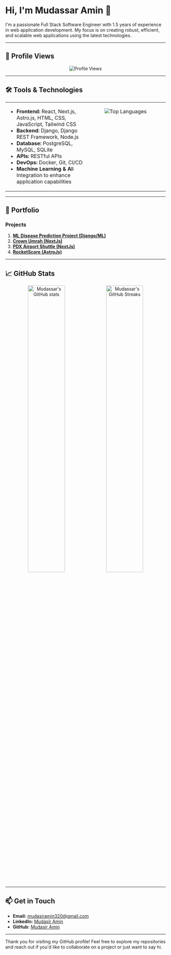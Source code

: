 # Hi, I'm Mudassar Amin 👋

I'm a passionate Full Stack Software Engineer with 1.5 years of experience in web application development. My focus is on creating robust, efficient, and scalable web applications using the latest technologies.

---

## 👀 Profile Views
<p align="center">
  <img src="https://profile-counter.glitch.me/mudasir45/count.svg" alt="Profile Views" />
</p>

---

## 🛠 Tools & Technologies
<table>
  <tr>
    <td valign="top" width="50%">
      <ul>
        <li><strong>Frontend:</strong> React, Next.js, Astro.js, HTML, CSS, JavaScript, Tailwind CSS</li>
        <li><strong>Backend:</strong> Django, Django REST Framework, Node.js</li>
        <li><strong>Database:</strong> PostgreSQL, MySQL, SQLite</li>
        <li><strong>APIs:</strong> RESTful APIs</li>
        <li><strong>DevOps:</strong> Docker, Git, CI/CD</li>
        <li><strong>Machine Learning & AI:</strong> Integration to enhance application capabilities</li>
      </ul>
    </td>
    <td valign="top" width="50%">
      <p align="center">
        <img src="https://github-readme-stats.vercel.app/api/top-langs/?username=mudasir45&hide=java,html,css&theme=radical" alt="Top Languages" />
      </p>
    </td>
  </tr>
</table>

---

## 📂 Portfolio

### Projects

1. [**ML Disease Prediction Project (Django/ML)**](https://github.com/mudasir45/ML-desease-prediction-project)
2. [**Crown Umrah (NextJs)**](https://crownumrah.co.uk/)
3. [**PDX Airport Shuttle (NextJs)**](https://pdxairportshuttle.com/)
4. [**RocketScore (AstroJs)**](https://rocketscore.com/)

---

## 📈 GitHub Stats

<p align="center">
  <img src="https://github-readme-stats.vercel.app/api?username=mudasir45&show_icons=true&theme=radical" alt="Mudassar's GitHub stats" width="48%" />
  <img src="https://streak-stats.demolab.com/?user=mudasir45&theme=radical" alt="Mudassar's GitHub Streaks" width="48%" />
</p>

---

## 📫 Get in Touch

- **Email:** mudasiramin320@gmail.com
- **LinkedIn:** [Mudasir Amin](https://www.linkedin.com/in/mudasiramin/)
- **GitHub:** [Mudasir Amin](https://github.com/mudasir45)

---

Thank you for visiting my GitHub profile! Feel free to explore my repositories and reach out if you'd like to collaborate on a project or just want to say hi.
